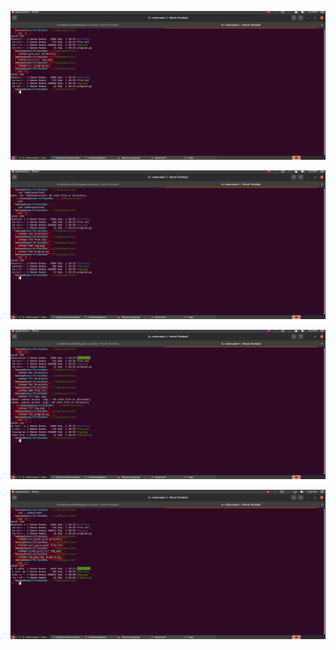![Answer1](../imgs/lab8.1.png)

![Answer2](../imgs/lab8.2.png)

![Answer3](../imgs/lab8.3.png)

![Answer4](../imgs/lab8.4.png)


